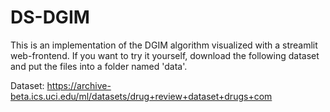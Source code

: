 # DS-DGIM
This is an implementation of the DGIM algorithm visualized with a streamlit web-frontend. If you want to try it yourself, download the following dataset and put the files into a folder named 'data'. 

Dataset: https://archive-beta.ics.uci.edu/ml/datasets/drug+review+dataset+drugs+com
